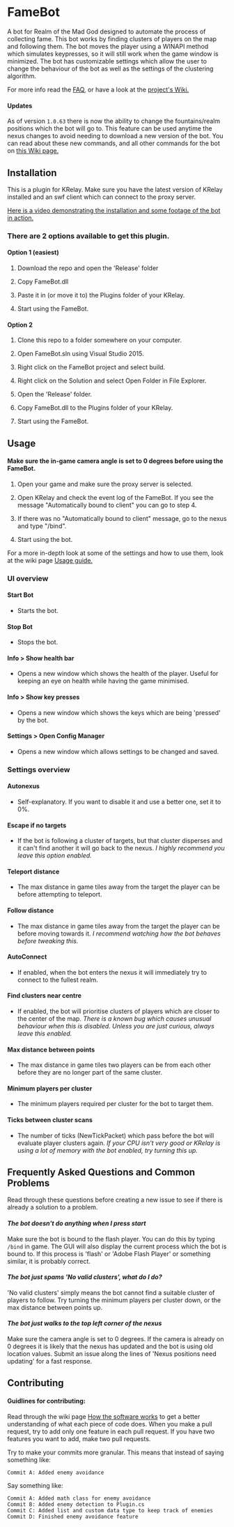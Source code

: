 # FameBot
A bot for Realm of the Mad God designed to automate the process of collecting fame. This bot works by finding clusters of players on the map and following them. The bot moves the player using a WINAPI method which simulates keypresses, so it will still work when the game window is minimized. The bot has customizable settings which allow the user to change the behaviour of the bot as well as the settings of the clustering algorithm.

For more info read the [FAQ](#frequently-asked-questions-and-common-problems), or have a look at the [project's Wiki.](https://github.com/thomas-crane/famebot/wiki)

#### Updates
As of version `1.0.63` there is now the ability to change the fountains/realm positions which the bot will go to. This feature can be used anytime the nexus changes to avoid needing to download a new version of the bot.
You can read about these new commands, and all other commands for the bot on [this Wiki page.](https://github.com/thomas-crane/famebot/wiki/Usage-guide#bot-commands)

## Installation
This is a plugin for KRelay. Make sure you have the latest version of KRelay installed and an swf client which can connect to the proxy server.

[Here is a video demonstrating the installation and some footage of the bot in action.](http://www.youtube.com/watch?v=https://youtu.be/xYY3iSDlibw)

### There are 2 options available to get this plugin.
#### Option 1 (easiest)
1. Download the repo and open the 'Release' folder

2. Copy FameBot.dll

3. Paste it in (or move it to) the Plugins folder of your KRelay.

4. Start using the FameBot.

#### Option 2
1. Clone this repo to a folder somewhere on your computer.

2. Open FameBot.sln using Visual Studio 2015.

3. Right click on the FameBot project and select build.

4. Right click on the Solution and select Open Folder in File Explorer.

5. Open the 'Release' folder.

6. Copy FameBot.dll to the Plugins folder of your KRelay.

7. Start using the FameBot.

## Usage
#### Make sure the in-game camera angle is set to 0 degrees before using the FameBot.
1. Open your game and make sure the proxy server is selected.

2. Open KRelay and check the event log of the FameBot. If you see the message "Automatically bound to client" you can go to step 4.

3. If there was no "Automatically bound to client" message, go to the nexus and type "/bind".

4. Start using the bot.

For a more in-depth look at some of the settings and how to use them, look at the wiki page [Usage guide.](https://github.com/thomas-crane/famebot/wiki/Usage-guide)
### UI overview
#### Start Bot
 + Starts the bot.

#### Stop Bot
 + Stops the bot.

#### Info > Show health bar
 + Opens a new window which shows the health of the player. Useful for keeping an eye on health while having the game minimised.

#### Info > Show key presses
 + Opens a new window which shows the keys which are being 'pressed' by the bot.

#### Settings > Open Config Manager
 + Opens a new window which allows settings to be changed and saved.

### Settings overview
#### Autonexus
 + Self-explanatory. If you want to disable it and use a better one, set it to 0%.

#### Escape if no targets
 + If the bot is following a cluster of targets, but that cluster disperses and it can't find another it will go back to the nexus. *I highly recommend you leave this option enabled.*

#### Teleport distance
 + The max distance in game tiles away from the target the player can be before attempting to teleport.

#### Follow distance
 + The max distance in game tiles away from the target the player can be before moving towards it. *I recommend watching how the bot behaves before tweaking this.*

#### AutoConnect
 + If enabled, when the bot enters the nexus it will immediately try to connect to the fullest realm.

#### Find clusters near centre
 + If enabled, the bot will prioritise clusters of players which are closer to the center of the map. *There is a known bug which causes unusual behaviour when this is disabled. Unless you are just curious, always leave this enabled.*

#### Max distance between points
 + The max distance in game tiles two players can be from each other before they are no longer part of the same cluster.

#### Minimum players per cluster
 + The minimum players required per cluster for the bot to target them.

#### Ticks between cluster scans
 + The number of ticks (NewTickPacket) which pass before the bot will evaluate player clusters again. *If your CPU isn't very good or KRelay is using a lot of memory with the bot enabled, try turning this up.*

## Frequently Asked Questions and Common Problems
Read through these questions before creating a new issue to see if there is already a solution to a problem.

#### _The bot doesn't do anything when I press start_
Make sure the bot is bound to the flash player. You can do this by typing `/bind` in game. The GUI will also display the current process which the bot is bound to. If this process is 'flash' or 'Adobe Flash Player' or something similar, it is probably correct.

#### _The bot just spams 'No valid clusters', what do I do?_
'No valid clusters' simply means the bot cannot find a suitable cluster of players to follow. Try turning the minimum players per cluster down, or the max distance between points up.

#### _The bot just walks to the top left corner of the nexus_
Make sure the camera angle is set to 0 degrees. If the camera is already on 0 degrees it is likely that the nexus has updated and the bot is using old location values. Submit an issue along the lines of 'Nexus positions need updating' for a fast response.


## Contributing
#### Guidlines for contributing:
Read through the wiki page [How the software works](https://github.com/thomas-crane/famebot/wiki/How-the-software-works) to get a better understanding of what each piece of code does.
When you make a pull request, try to add only one feature in each pull request. If you have two features you want to add, make two pull requests.

Try to make your commits more granular. This means that instead of saying something like:
```
Commit A: Added enemy avoidance
```
Say something like:
```
Commit A: Added math class for enemy avoidance
Commit B: Added enemy detection to Plugin.cs
Commit C: Added list and custom data type to keep track of enemies
Commit D: Finished enemy avoidance feature
```
